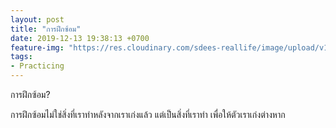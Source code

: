 ```yaml
---
layout: post
title: "การฝึกซ้อม"
date: 2019-12-13 19:38:13 +0700
feature-img: "https://res.cloudinary.com/sdees-reallife/image/upload/v1555658919/sample_feature_img.png"
tags:
- Practicing
---
```

การฝึกซ้อม?

<i class="fa fa-child" style="color:plum"></i>

การฝึกซ้อมไม่ใช่สิ่งที่เราทำหลังจากเราเก่งแล้ว แต่เป็นสิ่งที่เราทำ เพื่อให้ตัวเราเก่งต่างหาก
